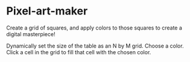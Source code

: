 # Pixel-art-maker

Create a grid of squares, and apply colors to those squares to create a digital masterpiece!

Dynamically set the size of the table as an N by M grid.
Choose a color.
Click a cell in the grid to fill that cell with the chosen color.
